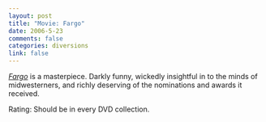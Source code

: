```yaml
--- 
layout: post
title: "Movie: Fargo"
date: 2006-5-23
comments: false
categories: diversions
link: false
---
```

<i><a href="http://imdb.com/title/tt0116282/" title="Fargo">Fargo</a></i> is a masterpiece. Darkly funny, wickedly insightful in to the minds of midwesterners, and richly deserving of the nominations and awards it received.

Rating: Should be in every DVD collection.
